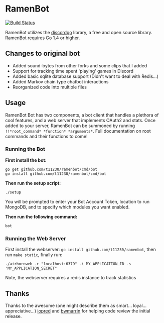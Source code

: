 # RamenBot
[![Build Status](https://travis-ci.org/t11230/ramenbot.svg?branch=master)](https://travis-ci.org/t11230/ramenbot)

RamenBot utilizes the [discordgo](https://github.com/bwmarrin/discordgo) library, a free and open source library. RamenBot requires Go 1.4 or higher.

## Changes to original bot
- Added sound-bytes from other forks and some clips that I added
- Support for tracking time spent 'playing' games in Discord
- Added basic sqlite database support (Didn't want to deal with Redis...)
- Added Markov chain type chatbot interactions
- Reorganized code into multiple files

## Usage
RamenBot Bot has two components, a bot client that handles a plethora of cool features, and a web server that implements OAuth2 and stats. Once added to your server, RamenBot can be summoned by running `!!*root_command* *function* *arguments*`.  Full documentation on root commands and their functions to come!


### Running the Bot

**First install the bot:**
```
go get github.com/t11230/ramenbot/cmd/bot
go install github.com/t11230/ramenbot/cmd/bot
```
 **Then run the setup script:**

 ```
./setup
 ```
 You will be prompted to enter your Bot Account Token, location to run MongoDB, and to specify which modules you want enabled.

 **Then run the following command:**

```
bot
```

### Running the Web Server
First install the webserver: `go install github.com/t11230/ramenbot`, then run `make static`, finally run:

```
./airhornweb -r "localhost:6379" -i MY_APPLICATION_ID -s 'MY_APPLICATION_SECRET"
```

Note, the webserver requires a redis instance to track statistics

## Thanks
Thanks to the awesome (one might describe them as smart... loyal... appreciative...) [iopred](https://github.com/iopred) and [bwmarrin](https://github.com/bwmarrin/discordgo) for helping code review the initial release.
